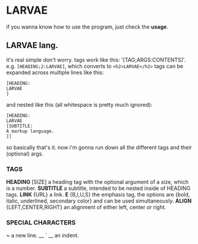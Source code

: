 LARVAE
======

if you wanna know how to use the program, just check the __usage__.

LARVAE lang.
------------

it's real simple don't worry.
tags work like this: '[TAG;ARGS:CONTENTS]'.
e.g. `[HEADING;2:LARVAE]`, which converts to `<h2>LARVAE</h2>`
tags can be expanded across multiple lines like this:
```
[HEADING:
LARVAE
]
```
and nested like this (all whitespace is pretty much ignored):
```
[HEADING:
LARVAE
[SUBTITLE:
A markup language.
]]
```
so basically that's it. now i'm gonna run down all the different tags and their (optional) args.

### TAGS
__HEADING__ [SIZE]
    a heading tag with the optional argument of a size, which is a number.
__SUBTITLE__
    a subtitle, intended to be nested inside of HEADING tags.
__LINK__ {URL}
    a link.
__E__ {B,I,U,S}
    the emphasis tag, the options are {bold, italic, underlined, secondary color}
    and can be used simultaneously.
__ALIGN__ {LEFT,CENTER,RIGHT}
    an alignment of either left, center or right.
### SPECIAL CHARACTERS
__~__
    a new line.
__ \` __
    an indent.
